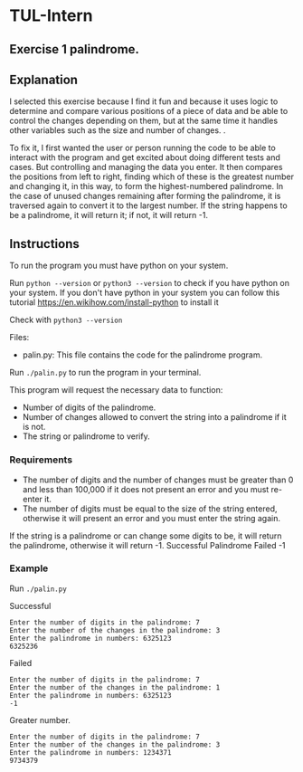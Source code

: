 # TUL-Intern

## Exercise 1 palindrome.

## Explanation

I selected this exercise because I find it fun and because it uses logic to determine and compare various positions of a piece of data and be able to control the changes depending on them, but at the same time it handles other variables such as the size and number of changes. .

To fix it, I first wanted the user or person running the code to be able to interact with the program and get excited about doing different tests and cases. But controlling and managing the data you enter. It then compares the positions from left to right, finding which of these is the greatest number and changing it, in this way, to form the highest-numbered palindrome. In the case of unused changes remaining after forming the palindrome, it is traversed again to convert it to the largest number. If the string happens to be a palindrome, it will return it; if not, it will return -1.

## Instructions

To run the program you must have python on your system.

Run `python --version` or `python3 --version` to check if you have python on your system.
If you don't have python in your system you can follow this tutorial https://en.wikihow.com/install-python to install it

Check with `python3 --version`

Files: 
- palin.py: This file contains the code for the palindrome program.

Run `./palin.py` to run the program in your terminal.

This program will request the necessary data to function:
- Number of digits of the palindrome.
- Number of changes allowed to convert the string into a palindrome if it is not.
- The string or palindrome to verify.

### Requirements
- The number of digits and the number of changes must be greater than 0 and less than 100,000 if it does not present an error and you must re-enter it.
- The number of digits must be equal to the size of the string entered, otherwise it will present an error and you must enter the string again.

If the string is a palindrome or can change some digits to be, it will return the palindrome, otherwise it will return -1.
Successful Palindrome
Failed -1

### Example

Run `./palin.py`

Successful

```
Enter the number of digits in the palindrome: 7
Enter the number of the changes in the palindrome: 3
Enter the palindrome in numbers: 6325123
6325236
```

Failed

```
Enter the number of digits in the palindrome: 7
Enter the number of the changes in the palindrome: 1
Enter the palindrome in numbers: 6325123
-1
```

Greater number.

```
Enter the number of digits in the palindrome: 7
Enter the number of the changes in the palindrome: 3   
Enter the palindrome in numbers: 1234371
9734379
```